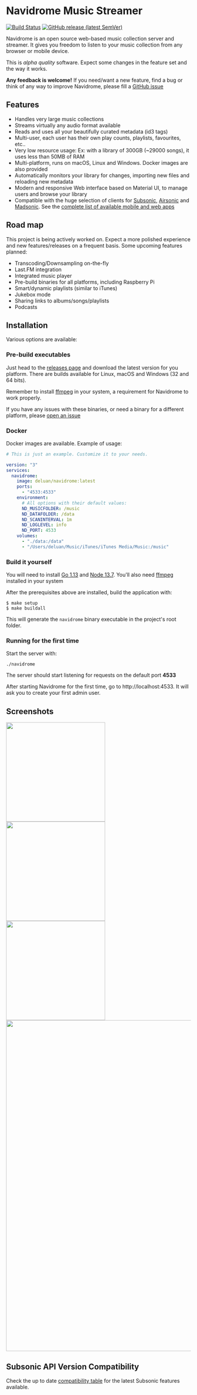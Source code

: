 # Navidrome Music Streamer

[![Build Status](https://github.com/deluan/navidrome/workflows/Build/badge.svg)](https://github.com/deluan/navidrome/actions)
[![GitHub release (latest SemVer)](https://img.shields.io/github/v/release/deluan/navidrome?label=latest)](https://github.com/deluan/navidrome/releases)

Navidrome is an open source web-based music collection server and streamer. It gives you freedom to listen to your 
music collection from any browser or mobile device.

This is _alpha quality_ software. Expect some changes in the feature set and the way it works. 

__Any feedback is welcome!__ If you need/want a new feature, find a bug or think of any way to improve Navidrome, 
please fill a [GitHub issue](https://github.com/deluan/navidrome/issues) 

## Features

- Handles very large music collections
- Streams virtually any audio format available
- Reads and uses all your beautifully curated metadata (id3 tags)
- Multi-user, each user has their own play counts, playlists, favourites, etc..
- Very low resource usage: Ex: with a library of 300GB (~29000 songs), it uses less than 50MB of RAM
- Multi-platform, runs on macOS, Linux and Windows. Docker images are also provided
- Automatically monitors your library for changes, importing new files and reloading new metadata 
- Modern and responsive Web interface based on Material UI, to manage users and browse your library
- Compatible with the huge selection of clients for [Subsonic](http://www.subsonic.org), 
   [Airsonic](https://airsonic.github.io/) and [Madsonic](https://www.madsonic.org/). 
   See the [complete list of available mobile and web apps](https://airsonic.github.io/docs/apps/)

## Road map

This project is being actively worked on. Expect a more polished experience and new features/releases 
on a frequent basis. Some upcoming features planned: 

- Transcoding/Downsampling on-the-fly
- Last.FM integration
- Integrated music player
- Pre-build binaries for all platforms, including Raspberry Pi
- Smart/dynamic playlists (similar to iTunes)
- Jukebox mode
- Sharing links to albums/songs/playlists
- Podcasts

## Installation

Various options are available:

### Pre-build executables

Just head to the [releases page](https://github.com/deluan/navidrome/releases) and download the latest version for you 
platform. There are builds available for Linux, macOS and Windows (32 and 64 bits). 

Remember to install [ffmpeg](https://ffmpeg.org/download.html) in your system, a requirement for Navidrome to work properly.

If you have any issues with these binaries, or need a binary for a different platform, please 
[open an issue](https://github.com/deluan/navidrome/issues) 

### Docker

Docker images are available. Example of usage:

```yaml
# This is just an example. Customize it to your needs.

version: "3"
services:
  navidrome:
    image: deluan/navidrome:latest
    ports:
      - "4533:4533"
    environment:
      # All options with their default values:
      ND_MUSICFOLDER: /music
      ND_DATAFOLDER: /data
      ND_SCANINTERVAL: 1m
      ND_LOGLEVEL: info  
      ND_PORT: 4533
    volumes:
      - "./data:/data"
      - "/Users/deluan/Music/iTunes/iTunes Media/Music:/music"
```

### Build it yourself

You will need to install [Go 1.13](https://golang.org/dl/) and [Node 13.7](http://nodejs.org).
You'll also need [ffmpeg](https://ffmpeg.org) installed in your system

After the prerequisites above are installed, build the application with:

```
$ make setup
$ make buildall
```

This will generate the `navidrome` binary executable in the project's root folder. 

### Running for the first time

Start the server with:
```shell script
./navidrome
```
The server should start listening for requests on the default port __4533__

After starting Navidrome for the first time, go to http://localhost:4533. It will ask you to create your first admin 
user.

## Screenshots

<p align="center">
<p float="left">
    <img width="270" src="https://raw.githubusercontent.com/deluan/navidrome/master/.github/screenshots/screenshot-login-mobile.png">
    <img width="270" src="https://raw.githubusercontent.com/deluan/navidrome/master/.github/screenshots/screenshot-mobile.png">
    <img width="270" src="https://raw.githubusercontent.com/deluan/navidrome/master/.github/screenshots/screenshot-users-mobile.png">
    <img width="900"src="https://raw.githubusercontent.com/deluan/navidrome/master/.github/screenshots/screenshot-desktop.png">
</p>
</p>



## Subsonic API Version Compatibility

Check the up to date [compatibility table](https://github.com/deluan/navidrome/blob/master/API_COMPATIBILITY.md) 
for the latest Subsonic features available.
